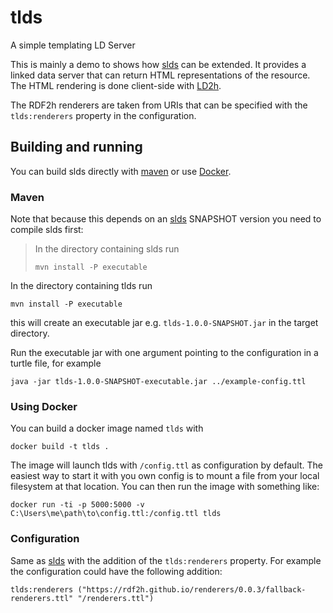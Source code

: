 # tlds
A simple templating LD Server

This is mainly a demo to shows how [slds](https://github.com/linked-solutions/slds) 
can be extended. It provides a linked data server that can return HTML representations 
of the resource. The HTML rendering is done client-side with [LD2h](https://github.com/rdf2h/ld2h).

The RDF2h renderers are taken from URIs that can be specified with the 
`tlds:renderers` property in the configuration.

## Building and running

You can build slds directly with [maven](https://maven.apache.org/) or use [Docker](https://docker.com). 

### Maven

Note that because this depends on an [slds](https://github.com/linked-solutions/slds) SNAPSHOT version you need to compile slds first:

> In the directory containing slds run
> ```
> mvn install -P executable
> ```

In the directory containing tlds run
```
mvn install -P executable
```
this will create an executable jar e.g. `tlds-1.0.0-SNAPSHOT.jar` in the target
directory.

Run the executable jar with one argument pointing to the configuration in a
turtle file, for example

    java -jar tlds-1.0.0-SNAPSHOT-executable.jar ../example-config.ttl

### Using Docker

You can build a docker image named `tlds` with

    docker build -t tlds .

The image will launch tlds with `/config.ttl` as configuration by default. The easiest way to start it with you own config is to mount a file from your local filesystem at that location. You can then run the image with something like:

    docker run -ti -p 5000:5000 -v C:\Users\me\path\to\config.ttl:/config.ttl tlds 


### Configuration

Same as [slds](https://github.com/linked-solutions/slds) with the addition of the `tlds:renderers` property.
For example the configuration could have the following addition:

    tlds:renderers ("https://rdf2h.github.io/renderers/0.0.3/fallback-renderers.ttl" "/renderers.ttl")
